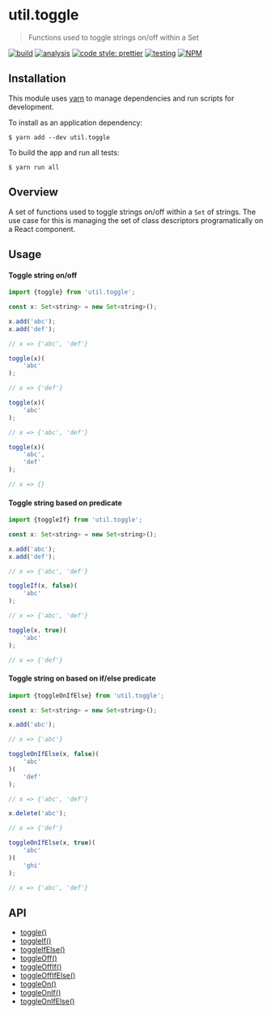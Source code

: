 # util.toggle

> Functions used to toggle strings on/off within a Set

[![build](https://github.com/jmquigley/util.toggle/workflows/build/badge.svg)](https://github.com/jmquigley/util.toggle/actions)
[![analysis](https://img.shields.io/badge/analysis-tslint-9cf.svg)](https://palantir.github.io/tslint/)
[![code style: prettier](https://img.shields.io/badge/code_style-prettier-ff69b4.svg?style=flat-square)](https://github.com/prettier/prettier)
[![testing](https://img.shields.io/badge/testing-jest-blue.svg)](https://facebook.github.io/jest/)
[![NPM](https://img.shields.io/npm/v/util.toggle.svg)](https://www.npmjs.com/package/util.toggle)


## Installation

This module uses [yarn](https://yarnpkg.com/en/) to manage dependencies and run scripts for development.

To install as an application dependency:
```
$ yarn add --dev util.toggle
```

To build the app and run all tests:
```
$ yarn run all
```


## Overview

A set of functions used to toggle strings on/off within a `Set` of strings.  The use case for this is managing the set of class descriptors programatically on a React component.


## Usage

#### Toggle string on/off

```javascript
import {toggle} from 'util.toggle';

const x: Set<string> = new Set<string>();

x.add('abc');
x.add('def');

// x => {'abc', 'def'}

toggle(x)(
	'abc'
);

// x => {'def'}

toggle(x)(
	'abc'
);

// x => {'abc', 'def'}

toggle(x)(
	'abc',
	'def'
);

// x => {}
```

#### Toggle string based on predicate

```javascript
import {toggleIf} from 'util.toggle';

const x: Set<string> = new Set<string>();

x.add('abc');
x.add('def');

// x => {'abc', 'def'}

toggleIf(x, false)(
	'abc'
);

// x => {'abc', 'def'}

toggle(x, true)(
	'abc'
);

// x => {'def'}
```

#### Toggle string on based on if/else predicate

```javascript
import {toggleOnIfElse} from 'util.toggle';

const x: Set<string> = new Set<string>();

x.add('abc');

// x => {'abc'}

toggleOnIfElse(x, false)(
	'abc'
)(
	'def'
);

// x => {'abc', 'def'}

x.delete('abc');

// x => {'def'}

toggleOnIfElse(x, true)(
	'abc'
)(
	'ghi'
);

// x => {'abc', 'def'}
```

## API

- [toggle()](docs/index.md#toggle)
- [toggleIf()](docs/index.md#toggleIf)
- [toggleIfElse()](docs/index.md#toggleIfElse)
- [toggleOff()](docs/index.md#toggleOff)
- [toggleOffIf()](docs/index.md#toggleOffIf)
- [toggleOffIfElse()](docs/index.md#toggleOffIfElse)
- [toggleOn()](docs/index.md#toggleOn)
- [toggleOnIf()](docs/index.md#toggleOnIf)
- [toggleOnIfElse()](docs/index.md#toggleOnIfElse)
